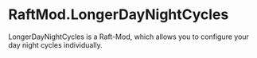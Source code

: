 # RaftMod.LongerDayNightCycles
LongerDayNightCycles is a Raft-Mod, which allows you to configure your day night cycles individually.
